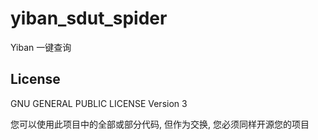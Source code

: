 # yiban_sdut_spider

Yiban 一键查询

## License

GNU GENERAL PUBLIC LICENSE Version 3

您可以使用此项目中的全部或部分代码, 但作为交换, 您必须同样开源您的项目